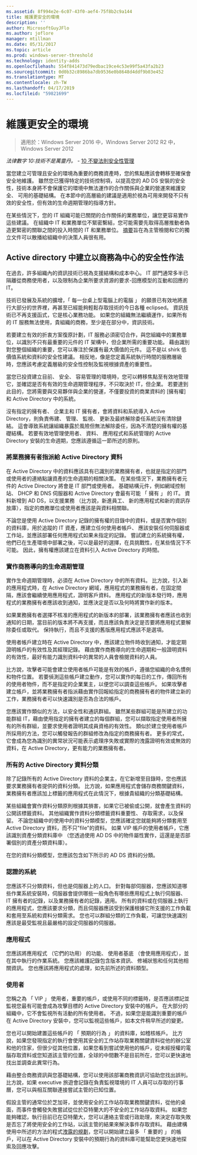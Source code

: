 ```yaml
---
ms.assetid: 8f994e2e-6c07-43f0-aef4-75f8b2c9a144
title: 維護更安全的環境
description: ''
author: MicrosoftGuyJFlo
ms.author: joflore
manager: mtillman
ms.date: 05/31/2017
ms.topic: article
ms.prod: windows-server-threshold
ms.technology: identity-adds
ms.openlocfilehash: 554f841473d79edbac19ce4c53e99f5a43fa2b23
ms.sourcegitcommit: 0d0b32c8986ba7db9536e0b8648d4ddf9b03e452
ms.translationtype: MT
ms.contentlocale: zh-TW
ms.lasthandoff: 04/17/2019
ms.locfileid: "59821699"
---
```

# <a name="maintaining-a-more-secure-environment"></a>維護更安全的環境

>適用於：Windows Server 2016 中，Windows Server 2012 R2 中，Windows Server 2012

*法律數字 10:技術不是萬靈丹。* - [10 不變法則安全性管理](https://technet.microsoft.com/library/cc722488.aspx)  
  
當您建立可管理且安全的環境為重要的商務資產時，您的焦點應該會轉移至確保會安全地維護。 雖然您已獲得特定的技術控制項，以提高您的 AD DS 安裝的安全性，技術本身將不會保護它的環境中無法運作的合作關係與企業的營運來維護安全、 可用的基礎結構。 在本節中的高層級的建議是適用於視為可用來開發不只有效的安全性，但有效的生命週期管理的指導方針。  
  
在某些情況下，您的 IT 組織可能已關閉的合作關係的業務單位，讓您更容易實作這些建議。 在組織中 IT 和業務單位不緊密繫結，您可能需要先取得高層推動者偽造更緊密的關聯之間的投入時間的 IT 和業務單位。 [摘要](../../../ad-ds/manage/component-updates/Executive-Summary.md)旨在為主管檢閱和它的獨立文件可以散播給組織中的決策人員很有用。  
  
## <a name="creating-business-centric-security-practices-for-active-directory"></a>Active directory 中建立以商務為中心的安全性作法  
在過去，許多組織內的資訊技術已視為支援結構和成本中心。 IT 部門通常多半已隔離從商務使用者，以及限制為企業所要求資源的要求-回應模型的互動和回應的 IT。  
  
技術已發展及系統的擴增，「 每一台桌上型電腦上的電腦 」 的願景已有效地將進行大部分的世界裡，再甚至已經能夠輕鬆存取技術的今日各種 eclipsed。 資訊技術已不再支援函式，它是核心業務功能。 如果您的組織無法繼續運作，如果所有的 IT 服務無法使用，貴組織的商務，至少是在部分中，資訊技術。  
  
若要建立有效的折衷方案復原計劃，IT 服務必須密切合作，與您組織中的業務單位，以識別不只有最重要的元件的 IT 架構中，但企業所需的重要功能。 藉由識別對您整個組織的重要，您可以專注於保護有最大價值的元件。 這不是以 shirk 低價值系統和資料的安全性建議。 相反地，像是您定義系統執行時間的服務層級時，您應該考慮定義層級的安全性控制及監視根據資產的重要性。  
  
當您已投資建立目前、 安全、 容易管理的環境時，您可以轉移焦點至有效地管理它，並確認是否有有效的生命週期管理程序，不只取決於 IT，但企業。 若要達到此目的，您將需要與交易夥伴與企業的營運，不僅要投資的商業資料的 [擁有權] 和 Active Directory 中的系統。  
  
沒有指定的擁有者、 企業主和 IT 擁有者，會將資料和系統導入 Active Directory，則負責佈建、 管理、 監視、 更新及最終解除委任系統沒有清除鏈結。 這會導致系統讓組織暴露於風險但無法解除委任，因為不清楚的擁有權的基礎結構。 若要有效地管理使用者、 資料、 應用程式和系統管理的 Active Directory 安裝的生命週期，您應該遵循這一節所述的原則。  
  
### <a name="assign-a-business-owner-to-active-directory-data"></a>將業務擁有者指派給 Active Directory 資料  
在 Active Directory 中的資料應該具有已識別的業務擁有者，也就是指定的部門或使用者的連絡點讓資產的生命週期的相關決策。 在某些情況下，業務擁有者元件的 Active Directory 將會是 IT 部門或使用者。 基礎結構元件，例如網域控制站、 DHCP 和 DNS 伺服器和 Active Directory 會最有可能 「 擁有 」 的 IT。 資料新增到 AD DS，以支援業務 （比方說，新進員工、 新的應用程式和新的資訊存放庫），指定的商務單位或使用者應該是與資料相關聯。  
  
不論您是使用 Active Directory 記錄的擁有權的目錄中的資料，或是否實作個別的資料庫，用於追蹤的 IT 資產，應建立任何使用者帳戶、 應該安裝任何伺服器或工作站，並應該部署任何應用程式如果未指定的記錄。 嘗試建立的系統擁有權，他們已在生產環境中部署之後，可以是最好的選擇，在具挑戰性，在某些情況下不可能。 因此，擁有權應該建立在資料引入 Active Directory 的時間。  
  
### <a name="implement-business-driven-lifecycle-management"></a>實作商務導向的生命週期管理  
實作生命週期管理時，必須在 Active Directory 中的所有資料。 比方說，引入新的應用程式時，在 Active Directory 網域，應用程式的業務擁有者，在固定間隔，應該會繼續使用應用程式，證明客戶資料。 應用程式的新版本發行時，應用程式的業務擁有者應該收到通知，並應決定是否以及何時將實作新的版本。  
  
如果業務擁有者選擇不核准的應用程式的新版本的部署，該業務擁有者應該也收到通知的日期，當目前的版本將不再支援，而且應該負責決定是否要將應用程式要解除委任或取代。 保持執行，而且不支援的舊版應用程式應該不是選項。  
  
使用者帳戶建立時在 Active Directory 中，應該建立物件時收到通知，才能定期證明帳戶的有效性及其經理記錄。 藉由實作商務導向的生命週期和一般證明資料的有效性，最好有能力識別資料中的異常的人員會檢閱資料的人員。  
  
比方說，攻擊者可能會建立使用者帳戶可能是有效的帳戶，遵循您組織的命名慣例和物件位置。 若要偵測這些帳戶建立動作，您可以實作的每日的工作，傳回所有的使用者物件，而不是指定的企業業主，以便您可以調查這些帳戶。 如果攻擊者建立帳戶，並將業務擁有者指派藉由實作回報給指定的商務擁有者的物件建立新的工作，業務擁有者可以快速識別是否為合法的帳戶。  
  
您應該實作類似的方法，以安全性和通訊群組。 雖然某些群組可能是所建立的功能群組 IT，藉由使用指定的擁有者建立的每個群組，您可以擷取指定使用者所擁有的所有群組，並要求使用者證明其成員資格的有效性。 類似於建立使用者帳戶所採用的方法，您可以觸發報告的群組修改為指定的商務擁有者。 更多的常式，它會成為您為識別的異常狀況可能表示處理序失敗或實際的洩露證明有效或無效的資料，在 Active Directory，更有能力的業務擁有者。  
  
### <a name="classify-all-active-directory-data"></a>所有的 Active Directory 資料分類  
除了記錄所有的 Active Directory 資料的企業主，在它新增至目錄時，您也應該要求業務擁有者提供的資料分類。 比方說，如果應用程式會儲存商務關鍵資料，業務擁有者應該加上標籤的應用程式在此情況下，根據貴組織的分類基礎結構。  
  
某些組織會實作資料分類原則根據其損害，如果它已被偷或公開，就會產生資料的公開該標籤資料。 其他組織實作資料分類標籤資料重要性、 存取需求，以及保留。 不論您組織中的使用中的資料分類模型，您應該確定您就能夠將分類套用至 Active Directory 資料，而不只"file"的資料。 如果 VIP 帳戶的使用者帳戶，它應該識別資產分類資料庫中 （您透過使用 AD DS 中的物件屬性實作，這還是是否部署個別的資產分類資料庫）。  
  
在您的資料分類模型，您應該包含如下所示的 AD DS 資料的分類。  
  
### <a name="systems"></a>認證的系統  
您應該不只分類資料，但也是伺服器上的人口。 針對每部伺服器，您應該知道哪些作業系統安裝時，伺服器會提供哪些一般角色有哪些應用程式上執行伺服器、 IT 擁有者的記錄，以及業務擁有者的記錄，適用。 所有的資料或在伺服器上執行的應用程式，您應該要求分類，而且伺服器應該受到保護根據它所支援的工作負載和套用至系統和資料分類需求。 您也可以群組分類的工作負載，可讓您快速識別應該是最受監視且最嚴格的設定伺服器的伺服器。  
  
### <a name="applications"></a>應用程式  
您應該將應用程式 （它們的功用） 的功能、 使用者基底 （會使用應用程式），並在其中執行的作業系統。 您應該維護記錄包含版本資訊、 修補狀態和任何其他相關資訊。 您也應該將應用程式的處理，如先前所述的資料類型。  
  
### <a name="users"></a>使用者  
您稱之為 「 VIP 」 使用者，重要的帳戶，或使用不同的標籤時，是否應該標記並監視您最有可能會成為攻擊目標的 Active Directory 安裝中的帳戶。 在大部分的組織中，它不會監視所有活動的所有使用者。 不過，如果您是能識別重要的帳戶在 Active Directory 安裝中，您可以監視這些帳戶，如本文件稍早所述的變更。  
  
您也可以開始建置這些帳戶的 「 預期的行為 」 的資料庫，如稽核帳戶。 比方說，如果您發現指定的執行會使用其安全的工作站存取業務關鍵資料從他的辦公室和他的住家，但很少從其他位置，如果您看到嘗試使用他的帳戶，從未經授權的電腦存取資料或您知道該主管的位置，全球的中間數不是目前所在，您可以更快速地找出並調查此異常行為。  
  
藉由整合商務資訊與您基礎結構，您可以使用該部署商務資訊可協助您找出誤判。 比方說，如果 executive 旅遊會記錄在負責監視環境的 IT 人員可以存取的行事曆，您可以與相互關聯連接嘗試主管的已知位置。  
  
假設主管的通常位於芝加哥，並使用安全的工作站存取業務關鍵資料，從他的桌面，而事件會觸發失敗嘗試從位於亞特蘭大的不安全的工作站存取資料。 如果您能夠確認，執行目前已在亞特蘭大，您可以連絡主管或行政助理，來決定存取失敗是否忘了將使用安全的工作站，以該主管的結果來解決事件存取資料。 藉由建構使用中所述的方法的程式[洩露的規劃](../../../ad-ds/plan/security-best-practices/Planning-for-Compromise.md)，您可以開始建立最多 「 重要的 」 的帳戶，可以在 Active Directory 安裝中的預期行為的資料庫可能幫助您更快速地探索及回應攻擊。  
  


